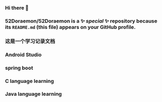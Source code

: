 ### Hi there 👋

### **52Doraemon/52Doraemon** is a ✨ _special_ ✨ repository because its `README.md` (this file) appears on your GitHub profile.

### 这是一个学习记录文档

### Android Studio

### spring boot

### C language learning

### Java language learning
